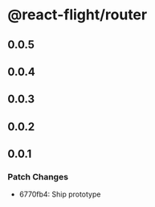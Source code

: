 # @react-flight/router

## 0.0.5

## 0.0.4

## 0.0.3

## 0.0.2

## 0.0.1

### Patch Changes

- 6770fb4: Ship prototype
